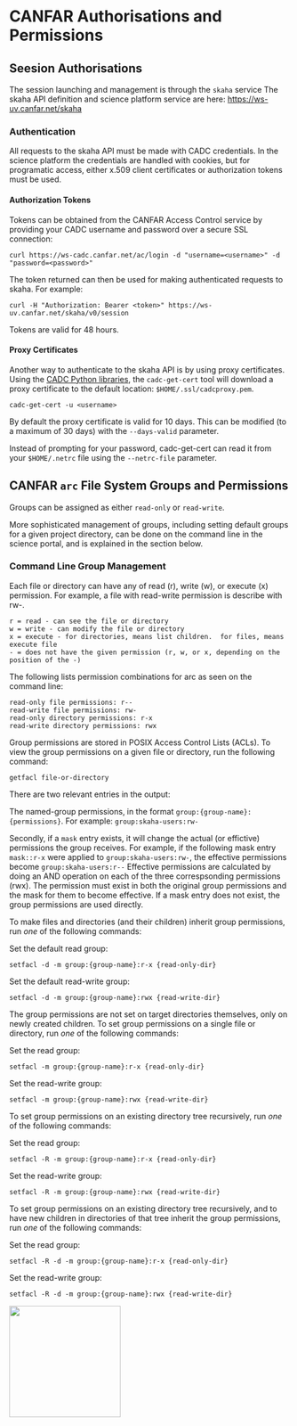 # CANFAR Authorisations and Permissions

## Seesion Authorisations

The session launching and management is through the `skaha` service The skaha API definition and science platform service are here:  https://ws-uv.canfar.net/skaha

### Authentication

All requests to the skaha API must be made with CADC credentials.  In the science platform the credentials are handled with cookies, but for programatic access, either x.509 client certificates or authorization tokens must be used.

#### Authorization Tokens

Tokens can be obtained from the CANFAR Access Control service by providing your CADC username and password over a secure SSL connection:

```curl https://ws-cadc.canfar.net/ac/login -d "username=<username>" -d "password=<password>"```

The token returned can then be used for making authenticated requests to skaha.  For example:

```curl -H "Authorization: Bearer <token>" https://ws-uv.canfar.net/skaha/v0/session```

Tokens are valid for 48 hours.

#### Proxy Certificates

Another way to authenticate to the skaha API is by using proxy certificates.  Using the [CADC Python libraries](https://github.com/opencadc/vostools/tree/master/vos), the `cadc-get-cert` tool will download a proxy certificate to the default location: `$HOME/.ssl/cadcproxy.pem`.

```cadc-get-cert -u <username>```

By default the proxy certificate is valid for 10 days.  This can be modified (to a maximum of 30 days) with the `--days-valid` parameter.

Instead of prompting for your password, cadc-get-cert can read it from your `$HOME/.netrc` file using the `--netrc-file` parameter.


## CANFAR `arc` File System Groups and Permissions

Groups can be assigned as either `read-only` or `read-write`.

More sophisticated management of groups, including setting default groups for a given project directory, can be done on the command line in the science portal, and is explained in the section below.

### Command Line Group Management

Each file or directory can have any of read (r), write (w), or execute (x) permission.  For example, a file with read-write permission is describe with rw-.

```
r = read - can see the file or directory
w = write - can modify the file or directory
x = execute - for directories, means list children.  for files, means execute file
- = does not have the given permission (r, w, or x, depending on the position of the -)
```

The following lists permission combinations for arc as seen on the command line:

```
read-only file permissions: r--
read-write file permissions: rw-
read-only directory permissions: r-x
read-write directory permissions: rwx
```

Group permissions are stored in POSIX Access Control Lists (ACLs).  To view the group permissions on a given file or directory, run the following command:

```
getfacl file-or-directory
```

There are two relevant entries in the output:

The named-group permissions, in the format `group:{group-name}:{permissions}`.  For example: `group:skaha-users:rw-`

Secondly, if a `mask` entry exists, it will change the actual (or effictive) permissions the group receives.  For example, if the following mask entry `mask::r-x` were applied to `group:skaha-users:rw-`, the effective permissions become `group:skaha-users:r--`  Effective permissions are calculated by doing an AND operation on each of the three correspsonding permissions (rwx).  The permission must exist in both the original group permissions and the mask for them to become effective.  If a mask entry does not exist, the group permissions are used directly.

To make files and directories (and their children) inherit group permissions, run *one* of the following commands:

Set the default read group:
```
setfacl -d -m group:{group-name}:r-x {read-only-dir}
```

Set the default read-write group:
```
setfacl -d -m group:{group-name}:rwx {read-write-dir}
```

The group permissions are not set on target directories themselves, only on newly created children.
To set group permissions on a single file or directory, run *one* of the following commands:

Set the read group:
```
setfacl -m group:{group-name}:r-x {read-only-dir}
```

Set the read-write group:
```
setfacl -m group:{group-name}:rwx {read-write-dir}
```

To set group permissions on an existing directory tree recursively, run *one* of the following commands:

Set the read group:
```
setfacl -R -m group:{group-name}:r-x {read-only-dir}
```

Set the read-write group:
```
setfacl -R -m group:{group-name}:rwx {read-write-dir}
```

To set group permissions on an existing directory tree recursively, and to have new children in directories of that tree inherit the group permissions, run *one* of the following commands:

Set the read group:
```
setfacl -R -d -m group:{group-name}:r-x {read-only-dir}
```

Set the read-write group:
```
setfacl -R -d -m group:{group-name}:rwx {read-write-dir}
```

[<img src="https://github.com/opencadc/scicon/blob/main/canfar-logo.png" height="200" />](https://www.opencadc.org/scicon/)
